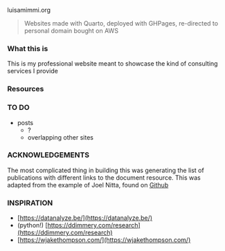 luisamimmi.org

> Websites made with Quarto, deployed with GHPages, re-directed to personal domain bought on AWS


### What this is 
This is my professional website meant to showcase the kind of consulting services I provide 

### Resources 
 

### TO DO

+ posts
	+ ? 
	+ overlapping other sites


### ACKNOWLEDGEMENTS

The most complicated thing in building this was generating the list of publications with different links to the document resource. This was adapted from the example of Joel Nitta, found on [Github](https://github.com/joelnitta/joelnitta-home)


### INSPIRATION

+ [https://datanalyze.be/](https://datanalyze.be/)
+ (python!) [https://ddimmery.com/research](https://ddimmery.com/research) 
+ [https://wjakethompson.com/](https://wjakethompson.com/)
